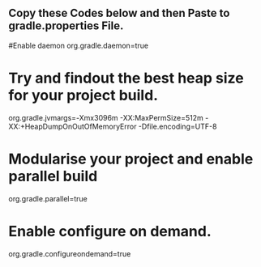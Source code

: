 Copy these Codes below and then Paste to gradle.properties File.
-----------------------------------------------------

#Enable daemon
org.gradle.daemon=true

# Try and findout the best heap size for your project build.
org.gradle.jvmargs=-Xmx3096m -XX:MaxPermSize=512m -XX:+HeapDumpOnOutOfMemoryError -Dfile.encoding=UTF-8

# Modularise your project and enable parallel build
org.gradle.parallel=true

# Enable configure on demand.
org.gradle.configureondemand=true
